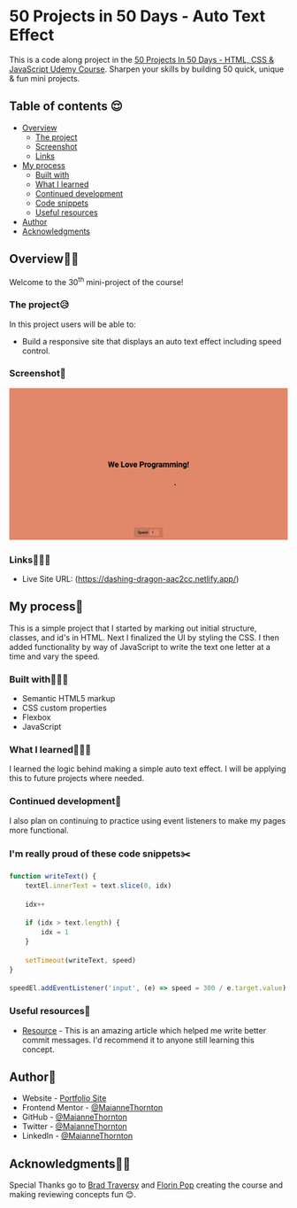 # 50 Projects in 50 Days - Auto Text Effect

This is a code along project in the [50 Projects In 50 Days - HTML, CSS & JavaScript Udemy Course](https://www.udemy.com/course/50-projects-50-days/). Sharpen your skills by building 50 quick, unique & fun mini projects.

## Table of contents 😌

- [Overview](#overview)
  - [The project](#the-project)
  - [Screenshot](#screenshot)
  - [Links](#links)
- [My process](#my-process)
  - [Built with](#built-with)
  - [What I learned](#what-i-learned)
  - [Continued development](#continued-development)
  - [Code snippets](#im-really-proud-of-these-code-snippets%EF%B8%8F)
  - [Useful resources](#useful-resources)
- [Author](#author)
- [Acknowledgments](#acknowledgments)

## Overview👋🏾

Welcome to the 30<sup>th</sup> mini-project of the course!

### The project😥

In this project users will be able to:

- Build a responsive site that displays an auto text effect including speed control.

### Screenshot🌇

![](./screenshot.gif)

### Links👩🏾‍💻

- Live Site URL: (https://dashing-dragon-aac2cc.netlify.app/)

## My process💭

This is a simple project that I started by marking out initial structure, classes, and id's in HTML. Next I finalized the UI by styling the CSS.  I then added functionality by way of JavaScript to write the text one letter at a time and vary the speed.

### Built with👷🏾‍♀️

- Semantic HTML5 markup
- CSS custom properties
- Flexbox
- JavaScript

### What I learned👩🏾‍🏫

I learned the logic behind making a simple auto text effect. I will be applying this to future projects where needed.

### Continued development🔮

I also plan on continuing to practice using event listeners to make my pages more functional.

### I'm really proud of these code snippets✂️

```js
function writeText() {
    textEl.innerText = text.slice(0, idx)

    idx++

    if (idx > text.length) {
        idx = 1
    }

    setTimeout(writeText, speed)
}

speedEl.addEventListener('input', (e) => speed = 300 / e.target.value)
```

### Useful resources📖

- [Resource](https://www.freecodecamp.org/news/how-to-write-better-git-commit-messages/) - This is an amazing article which helped me write better commit messages. I'd recommend it to anyone still learning this concept.

## Author🔎

- Website - [Portfolio Site](https://maiannethornton.netlify.app/)
- Frontend Mentor - [@MaianneThornton](https://www.frontendmentor.io/profile/MaianneThornton)
- GitHub - [@MaianneThornton](GitHub.com/MaianneThornton)
- Twitter - [@MaianneThornton](https://twitter.com/MaianneThornton)
- LinkedIn - [@MaianneThornton](https://www.linkedin.com/in/maiannethornton/)

## Acknowledgments🙏🏾

Special Thanks go to [Brad Traversy](http://www.traversymedia.com/) and [Florin Pop](http://www.florin-pop.com/) creating the course and making reviewing concepts fun 😊.
